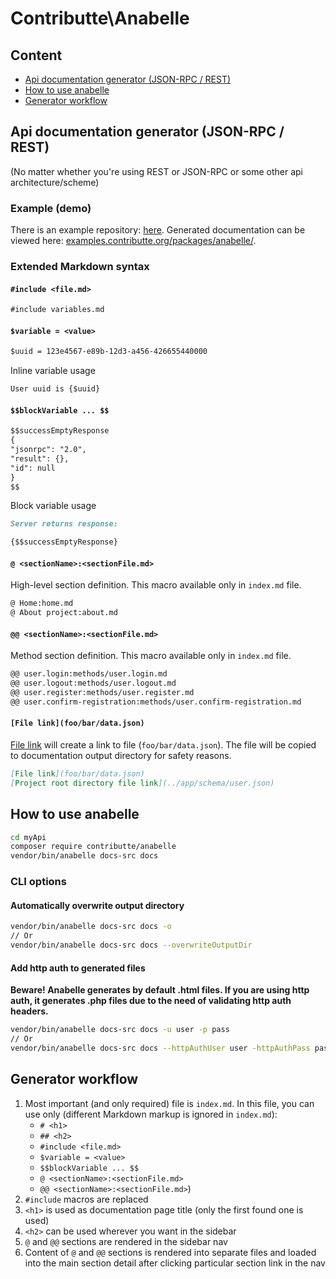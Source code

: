 # Contributte\Anabelle

## Content

- [Api documentation generator \(JSON-RPC / REST\)](#api-documentation-generator-json-rpc--rest)
- [How to use anabelle](#how-to-use-anabelle)
- [Generator workflow](#generator-workflow)


## Api documentation generator (JSON-RPC / REST)

(No matter whether you're using REST or JSON-RPC or some other api architecture/scheme)

### Example (demo)

There is an example repository: [here](http://github.com/planette/playground/tree/master/contributte-anabelle). Generated documentation can be viewed here: [examples.contributte.org/packages/anabelle/](https://examples.contributte.org/packages/anabelle/).

### Extended Markdown syntax

#### `#include <file.md>`

```md
#include variables.md
```

#### `$variable = <value>`

```md
$uuid = 123e4567-e89b-12d3-a456-426655440000
```

Inline variable usage

```md
User uuid is {$uuid}
```

#### `$$blockVariable ... $$`

```md
$$successEmptyResponse
{
"jsonrpc": "2.0",
"result": {},
"id": null
}
$$
```

Block variable usage

```md
Server returns response:

{$$successEmptyResponse}
```

#### `@ <sectionName>:<sectionFile.md>`

High-level section definition. This macro available only in `index.md` file.

```md
@ Home:home.md
@ About project:about.md
```

#### `@@ <sectionName>:<sectionFile.md>`

Method section definition. This macro available only in `index.md` file.

```md
@@ user.login:methods/user.login.md
@@ user.logout:methods/user.logout.md
@@ user.register:methods/user.register.md
@@ user.confirm-registration:methods/user.confirm-registration.md
```

#### `[File link](foo/bar/data.json)`

[File link](foo/bar/data.json) will create a link to file (`foo/bar/data.json`). The file will be copied to documentation output directory for safety reasons.

```md
[File link](foo/bar/data.json)
[Project root directory file link](../app/schema/user.json)
```


## How to use anabelle

```bash
cd myApi
composer require contributte/anabelle
vendor/bin/anabelle docs-src docs
```

### CLI options

#### Automatically overwrite output directory

```bash
vendor/bin/anabelle docs-src docs -o
// Or
vendor/bin/anabelle docs-src docs --overwriteOutputDir
```

#### Add http auth to generated files

**Beware! Anabelle generates by default .html files. If you are using http auth, it generates .php files due to the need of validating http auth headers.**

```bash
vendor/bin/anabelle docs-src docs -u user -p pass
// Or
vendor/bin/anabelle docs-src docs --httpAuthUser user -httpAuthPass pass
```

## Generator workflow

1. Most important (and only required) file is `index.md`. In this file, you can use only (different Markdown markup is ignored in `index.md`):
	- `# <h1>`
	- `## <h2>`
	- `#include <file.md>`
	- `$variable = <value>`
	- `$$blockVariable ... $$`
	- `@ <sectionName>:<sectionFile.md>`
	- `@@ <sectionName>:<sectionFile.md>`)
1. `#include` macros are replaced
1. `<h1>` is used as documentation page title (only the first found one is used)
1. `<h2>` can be used wherever you want in the sidebar
1. `@` and `@@` sections are rendered in the sidebar nav
1. Content of `@` and `@@` sections is rendered into separate files and loaded into the main section detail after clicking particular section link in the nav
